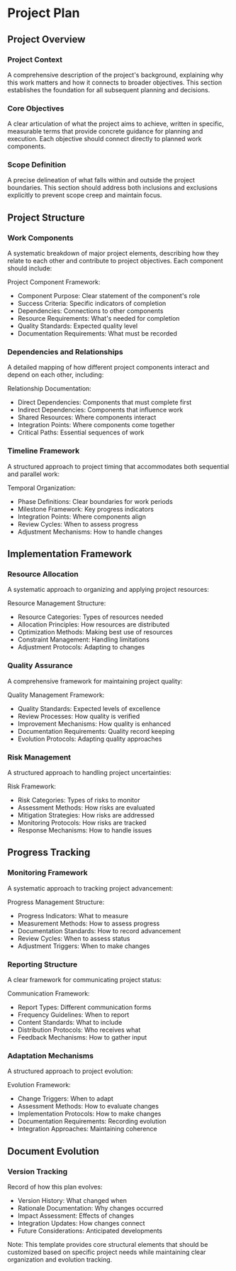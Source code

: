 # Project Plan

## Project Overview

### Project Context
A comprehensive description of the project's background, explaining why this work matters and how it connects to broader objectives. This section establishes the foundation for all subsequent planning and decisions.

### Core Objectives
A clear articulation of what the project aims to achieve, written in specific, measurable terms that provide concrete guidance for planning and execution. Each objective should connect directly to planned work components.

### Scope Definition
A precise delineation of what falls within and outside the project boundaries. This section should address both inclusions and exclusions explicitly to prevent scope creep and maintain focus.

## Project Structure

### Work Components
A systematic breakdown of major project elements, describing how they relate to each other and contribute to project objectives. Each component should include:

Project Component Framework:
- Component Purpose: Clear statement of the component's role
- Success Criteria: Specific indicators of completion
- Dependencies: Connections to other components
- Resource Requirements: What's needed for completion
- Quality Standards: Expected quality level
- Documentation Requirements: What must be recorded

### Dependencies and Relationships
A detailed mapping of how different project components interact and depend on each other, including:

Relationship Documentation:
- Direct Dependencies: Components that must complete first
- Indirect Dependencies: Components that influence work
- Shared Resources: Where components interact
- Integration Points: Where components come together
- Critical Paths: Essential sequences of work

### Timeline Framework
A structured approach to project timing that accommodates both sequential and parallel work:

Temporal Organization:
- Phase Definitions: Clear boundaries for work periods
- Milestone Framework: Key progress indicators
- Integration Points: Where components align
- Review Cycles: When to assess progress
- Adjustment Mechanisms: How to handle changes

## Implementation Framework

### Resource Allocation
A systematic approach to organizing and applying project resources:

Resource Management Structure:
- Resource Categories: Types of resources needed
- Allocation Principles: How resources are distributed
- Optimization Methods: Making best use of resources
- Constraint Management: Handling limitations
- Adjustment Protocols: Adapting to changes

### Quality Assurance
A comprehensive framework for maintaining project quality:

Quality Management Framework:
- Quality Standards: Expected levels of excellence
- Review Processes: How quality is verified
- Improvement Mechanisms: How quality is enhanced
- Documentation Requirements: Quality record keeping
- Evolution Protocols: Adapting quality approaches

### Risk Management
A structured approach to handling project uncertainties:

Risk Framework:
- Risk Categories: Types of risks to monitor
- Assessment Methods: How risks are evaluated
- Mitigation Strategies: How risks are addressed
- Monitoring Protocols: How risks are tracked
- Response Mechanisms: How to handle issues

## Progress Tracking

### Monitoring Framework
A systematic approach to tracking project advancement:

Progress Management Structure:
- Progress Indicators: What to measure
- Measurement Methods: How to assess progress
- Documentation Standards: How to record advancement
- Review Cycles: When to assess status
- Adjustment Triggers: When to make changes

### Reporting Structure
A clear framework for communicating project status:

Communication Framework:
- Report Types: Different communication forms
- Frequency Guidelines: When to report
- Content Standards: What to include
- Distribution Protocols: Who receives what
- Feedback Mechanisms: How to gather input

### Adaptation Mechanisms
A structured approach to project evolution:

Evolution Framework:
- Change Triggers: When to adapt
- Assessment Methods: How to evaluate changes
- Implementation Protocols: How to make changes
- Documentation Requirements: Recording evolution
- Integration Approaches: Maintaining coherence

## Document Evolution

### Version Tracking
Record of how this plan evolves:
- Version History: What changed when
- Rationale Documentation: Why changes occurred
- Impact Assessment: Effects of changes
- Integration Updates: How changes connect
- Future Considerations: Anticipated developments

Note: This template provides core structural elements that should be customized based on specific project needs while maintaining clear organization and evolution tracking.